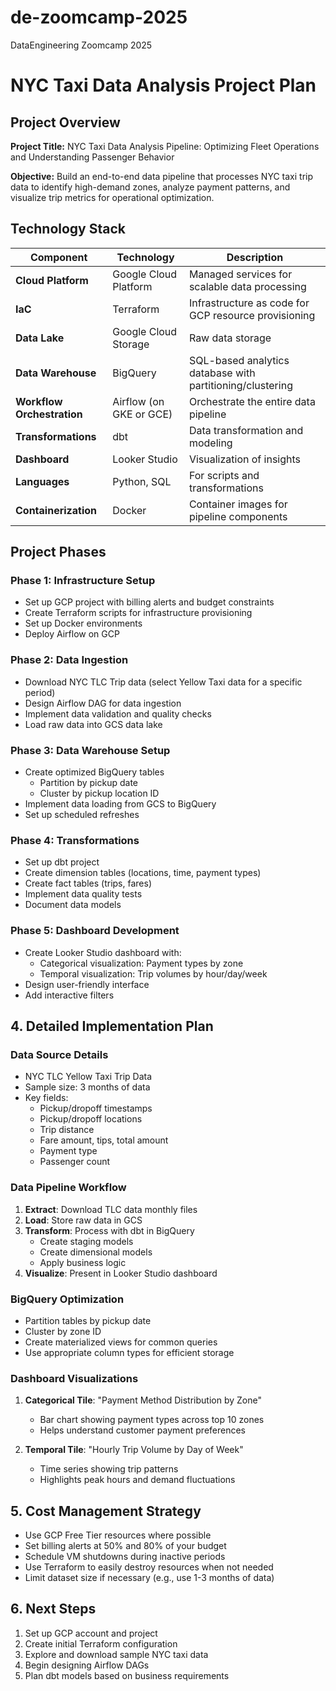 # de-zoomcamp-2025
DataEngineering Zoomcamp 2025

# NYC Taxi Data Analysis Project Plan

## Project Overview

**Project Title:** NYC Taxi Data Analysis Pipeline: Optimizing Fleet Operations and Understanding Passenger Behavior

**Objective:** Build an end-to-end data pipeline that processes NYC taxi trip data to identify high-demand zones, analyze payment patterns, and visualize trip metrics for operational optimization.

## Technology Stack

| Component | Technology | Description |
|-----------|------------|-------------|
| **Cloud Platform** | Google Cloud Platform | Managed services for scalable data processing |
| **IaC** | Terraform | Infrastructure as code for GCP resource provisioning |
| **Data Lake** | Google Cloud Storage | Raw data storage |
| **Data Warehouse** | BigQuery | SQL-based analytics database with partitioning/clustering |
| **Workflow Orchestration** | Airflow (on GKE or GCE) | Orchestrate the entire data pipeline |
| **Transformations** | dbt | Data transformation and modeling |
| **Dashboard** | Looker Studio | Visualization of insights |
| **Languages** | Python, SQL | For scripts and transformations |
| **Containerization** | Docker | Container images for pipeline components |

## Project Phases

### Phase 1: Infrastructure Setup
- Set up GCP project with billing alerts and budget constraints
- Create Terraform scripts for infrastructure provisioning
- Set up Docker environments
- Deploy Airflow on GCP

### Phase 2: Data Ingestion
- Download NYC TLC Trip data (select Yellow Taxi data for a specific period)
- Design Airflow DAG for data ingestion
- Implement data validation and quality checks
- Load raw data into GCS data lake

### Phase 3: Data Warehouse Setup
- Create optimized BigQuery tables
  - Partition by pickup date
  - Cluster by pickup location ID
- Implement data loading from GCS to BigQuery
- Set up scheduled refreshes

### Phase 4: Transformations
- Set up dbt project
- Create dimension tables (locations, time, payment types)
- Create fact tables (trips, fares)
- Implement data quality tests
- Document data models

### Phase 5: Dashboard Development
- Create Looker Studio dashboard with:
  - Categorical visualization: Payment types by zone
  - Temporal visualization: Trip volumes by hour/day/week
- Design user-friendly interface
- Add interactive filters

## 4. Detailed Implementation Plan

### Data Source Details
- NYC TLC Yellow Taxi Trip Data
- Sample size: 3 months of data
- Key fields:
  - Pickup/dropoff timestamps
  - Pickup/dropoff locations
  - Trip distance
  - Fare amount, tips, total amount
  - Payment type
  - Passenger count

### Data Pipeline Workflow
1. **Extract**: Download TLC data monthly files
2. **Load**: Store raw data in GCS
3. **Transform**: Process with dbt in BigQuery
   - Create staging models
   - Create dimensional models
   - Apply business logic
4. **Visualize**: Present in Looker Studio dashboard

### BigQuery Optimization
- Partition tables by pickup date
- Cluster by zone ID
- Create materialized views for common queries
- Use appropriate column types for efficient storage

### Dashboard Visualizations
1. **Categorical Tile**: "Payment Method Distribution by Zone"
   - Bar chart showing payment types across top 10 zones
   - Helps understand customer payment preferences

2. **Temporal Tile**: "Hourly Trip Volume by Day of Week"
   - Time series showing trip patterns
   - Highlights peak hours and demand fluctuations

## 5. Cost Management Strategy

- Use GCP Free Tier resources where possible
- Set billing alerts at 50% and 80% of your budget
- Schedule VM shutdowns during inactive periods
- Use Terraform to easily destroy resources when not needed
- Limit dataset size if necessary (e.g., use 1-3 months of data)

## 6. Next Steps

1. Set up GCP account and project
2. Create initial Terraform configuration
3. Explore and download sample NYC taxi data
4. Begin designing Airflow DAGs
5. Plan dbt models based on business requirements
